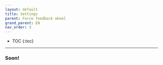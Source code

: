 ```yaml
---
layout: default
title: Settings
parent: Force feedback wheel
grand_parent: EN
nav_order: 3
---
```


- TOC
{:toc}

---

### Soon!
